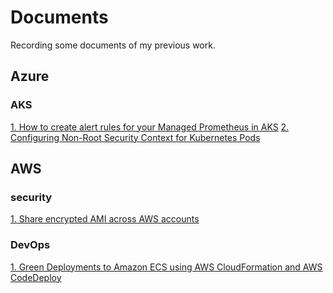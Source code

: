 # Documents
Recording some documents of my previous work.

## Azure
### AKS
<a href="./Azure/AKS-maintaince/Create-alert-rules.md">1. How to create alert rules for your Managed Prometheus in AKS</a>
<a href="./Azure/AKS-maintaince/Configuring Non-Root Security Context for Kubernetes Pods.md">2. Configuring Non-Root Security Context for Kubernetes Pods</a>

## AWS
### security
<a href="./AWS/AWS-security/Share encrypted AMI across AWS accounts.md">1. Share encrypted AMI across AWS accounts</a>
### DevOps
<a href="./AWS/AWS-DevOps/Green Deployments to Amazon ECS using AWS CloudFormation and AWS CodeDeploy.md">1. Green Deployments to Amazon ECS using AWS CloudFormation and AWS CodeDeploy</a>

